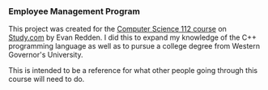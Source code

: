 ### Employee Management Program

This project was created for the [Computer Science 112 course](https://study.com/academy/course/computer-science-112-programming-in-c.html) on [Study.com](https://study.com) by Evan Redden. I did this to expand my knowledge of the C++ programming language as well as to pursue a college degree from Western Governor's University.

This is intended to be a reference for what other people going through this course will need to do.